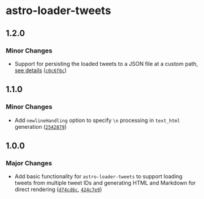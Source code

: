 # astro-loader-tweets

## 1.2.0

### Minor Changes

- Support for persisting the loaded tweets to a JSON file at a custom path, [see details](https://github.com/lin-stephanie/astro-loaders/tree/main/packages/astro-loader-tweets#about-the-storage-configuration) ([`c0c6f6c`](https://github.com/lin-stephanie/astro-loaders/commit/c0c6f6cc569ba81da1d1e98dd9342fe953382939))

## 1.1.0

### Minor Changes

- Add `newlineHandling` option to specify `\n` processing in `text_html` generation ([`2542879`](https://github.com/lin-stephanie/astro-loaders/commit/2542879d4c27a4bfe6957b6288189116e6cd696a))

## 1.0.0

### Major Changes

- Add basic functionality for `astro-loader-tweets` to support loading tweets from multiple tweet IDs and generating HTML and Markdown for direct rendering ([`d74cd6c`](https://github.com/lin-stephanie/astro-loaders/commit/d74cd6cae34643942e7f1d52918495b3810c1e55), [`424c7e9`](https://github.com/lin-stephanie/astro-loaders/commit/424c7e92d5e15bb89a9c5377398144d4edf31a3c))
